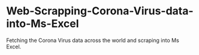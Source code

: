 # Web-Scrapping-Corona-Virus-data-into-Ms-Excel
Fetching the Corona Virus data across the world and scraping into Ms Excel.
